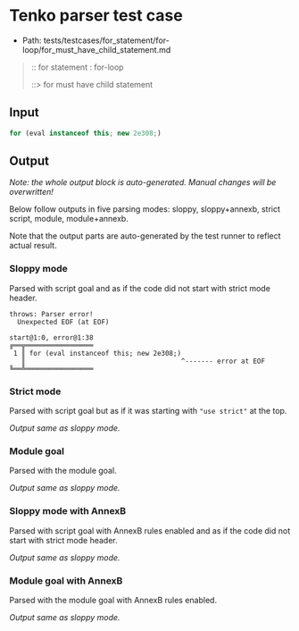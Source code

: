 # Tenko parser test case

- Path: tests/testcases/for_statement/for-loop/for_must_have_child_statement.md

> :: for statement : for-loop
>
> ::> for must have child statement

## Input

`````js
for (eval instanceof this; new 2e308;)
`````

## Output

_Note: the whole output block is auto-generated. Manual changes will be overwritten!_

Below follow outputs in five parsing modes: sloppy, sloppy+annexb, strict script, module, module+annexb.

Note that the output parts are auto-generated by the test runner to reflect actual result.

### Sloppy mode

Parsed with script goal and as if the code did not start with strict mode header.

`````
throws: Parser error!
  Unexpected EOF (at EOF)

start@1:0, error@1:38
╔══╦═════════════════
 1 ║ for (eval instanceof this; new 2e308;)
   ║                                       ^------- error at EOF
╚══╩═════════════════

`````

### Strict mode

Parsed with script goal but as if it was starting with `"use strict"` at the top.

_Output same as sloppy mode._

### Module goal

Parsed with the module goal.

_Output same as sloppy mode._

### Sloppy mode with AnnexB

Parsed with script goal with AnnexB rules enabled and as if the code did not start with strict mode header.

_Output same as sloppy mode._

### Module goal with AnnexB

Parsed with the module goal with AnnexB rules enabled.

_Output same as sloppy mode._
